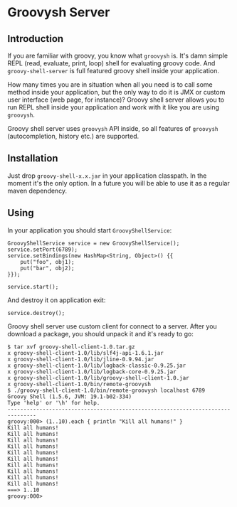 Groovysh Server
===============

Introduction
------------

If you are familiar with groovy, you know what `groovysh` is. It's damn simple REPL (read, evaluate, print, loop) shell for evaluating
groovy code. And `groovy-shell-server` is full featured groovy shell inside your application.

How many times you are in situation when all you need is to call some method inside your application, but the only way to do it
is JMX or custom user interface (web page, for instance)? Groovy shell server allows you to run REPL shell inside your application
and work with it like you are using `groovysh`.

Groovy shell server uses `groovysh` API inside, so all features of `groovysh` (autocompletion, history etc.) are supported.

Installation
------------

Just drop `groovy-shell-x.x.jar` in your application classpath. In the moment it's the only option. In a future you
will be able to use it as a regular maven dependency.

Using
-----

In your application you should start `GroovyShellService`:

	GroovyShellService service = new GroovyShellService();
	service.setPort(6789);
	service.setBindings(new HashMap<String, Object>() {{
		put("foo", obj1);
		put("bar", obj2);
	}});
								
	service.start();

And destroy it on application exit:

	service.destroy();

Groovy shell server use custom client for connect to a server. After you download a package, you should unpack it
and it's ready to go:

	$ tar xvf groovy-shell-client-1.0.tar.gz 
	x groovy-shell-client-1.0/lib/slf4j-api-1.6.1.jar
	x groovy-shell-client-1.0/lib/jline-0.9.94.jar
	x groovy-shell-client-1.0/lib/logback-classic-0.9.25.jar
	x groovy-shell-client-1.0/lib/logback-core-0.9.25.jar
	x groovy-shell-client-1.0/lib/groovy-shell-client-1.0.jar
	x groovy-shell-client-1.0/bin/remote-groovysh
	$ ./groovy-shell-client-1.0/bin/remote-groovysh localhost 6789
	Groovy Shell (1.5.6, JVM: 19.1-b02-334)
	Type 'help' or '\h' for help.
	-------------------------------------------------------------------------------
	groovy:000> (1..10).each { println "Kill all humans!" }
	Kill all humans!
	Kill all humans!
	Kill all humans!
	Kill all humans!
	Kill all humans!
	Kill all humans!
	Kill all humans!
	Kill all humans!
	Kill all humans!
	Kill all humans!
	===> 1..10
	groovy:000>
